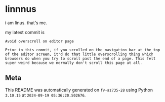 # linnnus

i am linus. that's me.

my latest commit is

```
Avoid overscroll on editor page

Prior to this commit, if you scrolled on the navigation bar at the top
of the editor screen, it'd do that little overscrolling thing which
browsers do when you try to scroll past the end of a page. This felt
super weird because we normally don't scroll this page at all.
```

## Meta

This README was automatically generated on `fv-az735-28` using Python
`3.10.15` at `2024-09-19 05:36:20.502676`.
